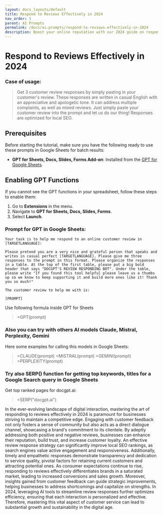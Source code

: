 ```yaml
---
layout: docs_layouts/default
title: Respond to Reviews Effectively in 2024
nav_order: 1
parent: AI Prompts
permalink: /docs/ai-prompts/respond-to-reviews-effectively-in-2024
description: Boost your online reputation with our 2024 guide on responding to reviews effectively. Learn tactics to engage positively with customers, enhance trust, and drive more business by mastering the art of impactful review responses. Elevate your brand today!
---
```


# Respond to Reviews Effectively in 2024

### Case of usage:
> Get 3 customer review responses by simply pasting in your customer's review. These responses are written in casual English with an appreciative and apologetic tone. It can address multiple complaints, as well as mixed reviews. Just simply paste your customer review into the prompt and let us do our thing! Responses are optimized for local SEO.

## Prerequisites

Before starting the tutorial, make sure you have the following ready to use these prompts in Google Sheets for batch results:

- **GPT for Sheets, Docs, Slides, Forms Add-on**: Installed from the [GPT for Google Sheets](https://workspace.google.com/u/0/marketplace/app/gpt_for_sheets_docs_forms_slides/466607203252).

## Enabling GPT Functions

If you cannot see the GPT functions in your spreadsheet, follow these steps to enable them:

1. Go to **Extensions** in the menu.
2. Navigate to **GPT for Sheets, Docs, Slides, Forms**.
3. Select **Launch**.


### Prompt for GPT in Google Sheets:
```shell
Your task is to help me respond to an online customer review in [TARGETLANGUAGE]:

Please pretend you are a very nice and grateful person that speaks and writes in casual perfect [TARGETLANGUAGE]. Please give me three responses to the prompt in this format. Please organize the responses in a table. At the top of the first table, please put a big bold header that says "DOCGPT'S REVIEW RESPONDING BOT". Under the table, please write "If you found this tool helpful please leave us a thumbs up so we know to keep supporting it and build more ones like it! Thank you so much!"

The customer review to help me with is:

[PROMPT]
```

Use following formula inside GPT for Sheets
> =GPT(prompt)

### Also you can try with others AI models Claude, Mistral, Perplexity, Gemini
Here some examples for calling this models in Google Sheets:

> =CLAUDE(prompt)
> =MISTRAL(prompt)
> =GEMINI(prompt)
> =PERPLEXITY(prompt)


### Try also SERP() function for getting top keywords, titles for a Google Search query in Google Sheets

Get top ranked pages for docgpt.ai:

> =SERP("docgpt.ai")



In the ever-evolving landscape of digital interaction, mastering the art of responding to reviews effectively in 2024 is paramount for businesses striving to maintain a competitive edge. Engaging with customer feedback not only fosters a sense of community but also acts as a direct dialogue channel, showcasing a brand's commitment to its clientele. By adeptly addressing both positive and negative reviews, businesses can enhance their reputation, build trust, and increase customer loyalty. An effective review response strategy can significantly improve local SEO rankings, as search engines value active engagement and responsiveness. Additionally, timely and empathetic responses demonstrate transparency and dedication to service quality, pivotal factors for retaining current customers and attracting potential ones. As consumer expectations continue to rise, responding to reviews effectively differentiates brands in a saturated market, leading to increased conversions and sales growth. Moreover, insights gained from customer feedback can guide strategic improvements, helping businesses to address shortcomings and capitalize on strengths. In 2024, leveraging AI tools to streamline review responses further optimizes efficiency, ensuring that each interaction is personalized and effective. Therefore, mastering this vital aspect of customer service can lead to substantial growth and sustainability in the digital age.
